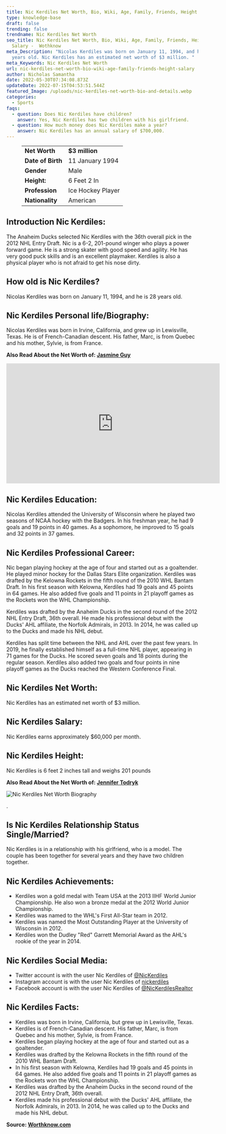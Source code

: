 ```yaml
---
title: Nic Kerdiles Net Worth, Bio, Wiki, Age, Family, Friends, Height & Salary
type: knowledge-base
draft: false
trending: false
trendname: Nic Kerdiles Net Worth
seo_title: Nic Kerdiles Net Worth, Bio, Wiki, Age, Family, Friends, Height &
  Salary -  Wothknow
meta_Description: "Nicolas Kerdiles was born on January 11, 1994, and he is 28
  years old. Nic Kerdiles has an estimated net worth of $3 million. "
meta_Keywords: Nic Kerdiles Net Worth
url: nic-kerdiles-net-worth-bio-wiki-age-family-friends-height-salary
author: Nicholas Samantha
date: 2022-05-30T07:34:08.873Z
updateDate: 2022-07-15T04:53:51.544Z
featured_Image: /uploads/nic-kerdiles-net-worth-bio-and-details.webp
categories:
  - Sports
faqs:
  - question: Does Nic Kerdiles have children?
    answer: Yes, Nic Kerdiles has two children with his girlfriend.
  - question: How much money does Nic Kerdiles make a year?
    answer: Nic Kerdiles has an annual salary of $700,000.
---
```

<figure class="wp-block-table is-style-stripes">
  <table>
    <tbody>
      <tr>
        <td>
          <strong>Net Worth</strong>
        </td>
        <td>
          <strong>$3 million</strong>
        </td>
      </tr>
      <tr>
        <td>
          <strong>Date of Birth</strong>
        </td>
        <td>11 January 1994</td>
      </tr>
      <tr>
        <td>
          <strong>Gender</strong>
        </td>
        <td>Male</td>
      </tr>
      <tr>
        <td>
          <strong>Height:</strong>
        </td>
        <td>6 Feet 2 In</td>
      </tr>
      <tr>
        <td>
          <strong>Profession</strong>
        </td>
        <td>Ice Hockey Player</td>
      </tr>
      <tr>
        <td>
          <strong>Nationality</strong>
        </td>
        <td>American</td>
      </tr>
    </tbody>
  </table>
</figure>

## **Introduction Nic Kerdiles:**

The Anaheim Ducks selected Nic Kerdiles with the 36th overall pick in the 2012 NHL Entry Draft. Nic is a 6-2, 201-pound winger who plays a power forward game. He is a strong skater with good speed and agility. He has very good puck skills and is an excellent playmaker. Kerdiles is also a physical player who is not afraid to get his nose dirty.

## **How old is Nic Kerdiles?**

Nicolas Kerdiles was born on January 11, 1994, and he is 28 years old.

## **Nic Kerdiles Personal life/Biography:**

Nicolas Kerdiles was born in Irvine, California, and grew up in Lewisville, Texas. He is of French-Canadian descent. His father, Marc, is from Quebec and his mother, Sylvie, is from France.

**Also Read About the Net Worth of: <a href="https://worthknow.com/jasmine-guy-net-worth-bio-wiki-age-family-friends-height-salary/" target="_blank" rel="noopener">Jasmine Guy</a>**

<iframe width="560" height="315" src="https://www.youtube.com/embed/DL1SJQYx5xo" title="YouTube video player" frameborder="0" allow="accelerometer; autoplay; clipboard-write; encrypted-media; gyroscope; picture-in-picture" allowfullscreen></iframe>

## **Nic Kerdiles Education:**

Nicolas Kerdiles attended the University of Wisconsin where he played two seasons of NCAA hockey with the Badgers. In his freshman year, he had 9 goals and 19 points in 40 games. As a sophomore, he improved to 15 goals and 32 points in 37 games.

## **Nic Kerdiles Professional Career:**

Nic began playing hockey at the age of four and started out as a goaltender. He played minor hockey for the Dallas Stars Elite organization. Kerdiles was drafted by the Kelowna Rockets in the fifth round of the 2010 WHL Bantam Draft. In his first season with Kelowna, Kerdiles had 19 goals and 45 points in 64 games. He also added five goals and 11 points in 21 playoff games as the Rockets won the WHL Championship.

Kerdiles was drafted by the Anaheim Ducks in the second round of the 2012 NHL Entry Draft, 36th overall. He made his professional debut with the Ducks' AHL affiliate, the Norfolk Admirals, in 2013. In 2014, he was called up to the Ducks and made his NHL debut. 

Kerdiles has split time between the NHL and AHL over the past few years. In 2019, he finally established himself as a full-time NHL player, appearing in 71 games for the Ducks. He scored seven goals and 18 points during the regular season. Kerdiles also added two goals and four points in nine playoff games as the Ducks reached the Western Conference Final.

## **Nic Kerdiles Net Worth:**

Nic Kerdiles has an estimated net worth of $3 million. 

## **Nic Kerdiles Salary:**

Nic Kerdiles earns approximately $60,000 per month.

## **Nic Kerdiles Height:**

Nic Kerdiles is 6 feet 2 inches tall and weighs 201 pounds

**Also Read About the Net Worth of: <a href="https://worthknow.com/jennifer-todryk-net-worth-bio-wiki-age-family-friends-height-salary/" target="_blank" rel="noopener">Jennifer Todryk</a>**

![Nic Kerdiles Net Worth Biography](/uploads/nic-kerdiles-net-worth-.webp)

.

## **Is Nic Kerdiles Relationship Status Single/Married?**

Nic Kerdiles is in a relationship with his girlfriend, who is a model. The couple has been together for several years and they have two children together.

## **Nic Kerdiles Achievements:**

* Kerdiles won a gold medal with Team USA at the 2013 IIHF World Junior Championship. He also won a bronze medal at the 2012 World Junior Championship.
* Kerdiles was named to the WHL's First All-Star team in 2012. 
* Kerdiles was named the Most Outstanding Player at the University of Wisconsin in 2012.
* Kerdiles won the Dudley "Red" Garrett Memorial Award as the AHL's rookie of the year in 2014.

## **Nic Kerdiles Social Media:**

* Twitter account is with the user Nic Kerdiles of <a href="https://twitter.com/nickerdiles" target="_blank" rel="nofollow" rel="noopener">@NicKerdiles</a>
* Instagram account is with the user Nic Kerdiles of <a href="https://www.instagram.com/nickerdiles/" target="_blank" rel="nofollow" rel="noopener">nickerdiles</a>
* Facebook account is with the user Nic Kerdiles of <a href="https://www.facebook.com/NicKerdilesRealtor/" target="_blank" rel="nofollow" rel="noopener">@NicKerdilesRealtor</a>

## **Nic Kerdiles Facts:**

* Kerdiles was born in Irvine, California, but grew up in Lewisville, Texas.
* Kerdiles is of French-Canadian descent. His father, Marc, is from Quebec and his mother, Sylvie, is from France.
* Kerdiles began playing hockey at the age of four and started out as a goaltender.
* Kerdiles was drafted by the Kelowna Rockets in the fifth round of the 2010 WHL Bantam Draft. 
* In his first season with Kelowna, Kerdiles had 19 goals and 45 points in 64 games. He also added five goals and 11 points in 21 playoff games as the Rockets won the WHL Championship.
* Kerdiles was drafted by the Anaheim Ducks in the second round of the 2012 NHL Entry Draft, 36th overall. 
* Kerdiles made his professional debut with the Ducks' AHL affiliate, the Norfolk Admirals, in 2013. In 2014, he was called up to the Ducks and made his NHL debut.

**Source: <a href="https://worthknow.com/" target="_blank" rel="noopener">Worthknow.com</a>**